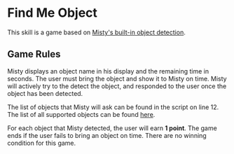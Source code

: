 # Find Me Object

This skill is a game based on [Misty's built-in object detection](https://docs.mistyrobotics.com/misty-ii/javascript-sdk/api-reference/#misty-startobjectdetector).

## Game Rules

Misty displays an object name in his display and the remaining time in seconds. The user must bring the object and show it to Misty on time. Misty will actively try to the detect the object, and responded to the user once the object has been detected.

The list of objects that Misty will ask can be found in the script on line 12. The list of all supported objects can be found [here](https://docs.mistyrobotics.com/misty-ii/javascript-sdk/api-reference/#misty-startobjectdetector).

For each object that Misty detected, the user will earn **1 point**. The game ends if the user fails to bring an object on time. There are no winning condition for this game.
